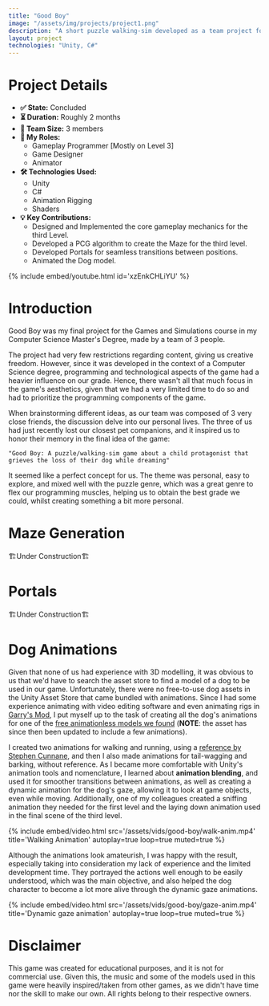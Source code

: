 ```yaml
---
title: "Good Boy"
image: "/assets/img/projects/project1.png"
description: "A short puzzle walking-sim developed as a team project for my University's Games and Simulations course"
layout: project
technologies: "Unity, C#"
---
```

# **Project Details**

- **✅ State:** Concluded  
- **⏳ Duration:** Roughly 2 months  
- **👥 Team Size:** 3 members  
- **💼 My Roles:**  
  -  Gameplay Programmer [Mostly on Level 3]
  -  Game Designer
  -  Animator
- **🛠️ Technologies Used:** 
    - Unity 
    - C#  
    - Animation Rigging
    - Shaders
- **💡 Key Contributions:**  
  -  Designed and Implemented the core gameplay mechanics for the third Level.    
  -  Developed a PCG algorithm to create the Maze for the third level.  
  -  Developed Portals for seamless transitions between positions.  
  -  Animated the Dog model.

{% include embed/youtube.html id='xzEnkCHLiYU' %}

# **Introduction**

Good Boy was my final project for the Games and Simulations course in my Computer Science Master's Degree, made by a team of 3 people.

The project had very few restrictions regarding content, giving us creative freedom. However, since it was developed in the context of a Computer Science degree, programming and technological aspects of the game had a heavier influence on our grade. Hence, there wasn't all that much focus in the game's aesthetics, given that we had a very limited time to do so and had to prioritize the programming components of the game.

When brainstorming different ideas, as our team was composed of 3 very close friends, the discussion delve into our personal lives. The three of us had just recently lost our closest pet companions, and it inspired us to honor their memory in the final idea of the game:

```"Good Boy: A puzzle/walking-sim game about a child protagonist that grieves the loss of their dog while dreaming"```

It seemed like a perfect concept for us. The theme was personal, easy to explore, and mixed well with the puzzle genre, which was a great genre to flex our programming muscles, helping us to obtain the best grade we could, whilst creating something a bit more personal.

# **Maze Generation**

🏗️Under Construction🏗️

# **Portals**

🏗️Under Construction🏗️

# **Dog Animations**

Given that none of us had experience with 3D modelling, it was obvious to us that we'd have to search the asset store to find a model of a dog to be used in our game. Unfortunately, there were no free-to-use dog assets in the Unity Asset Store that came bundled with animations. Since I had some experience animating with video editing software and even animating rigs in [Garry's Mod](https://steamcommunity.com/sharedfiles/filedetails/?id=104575630), I put myself up to the task of creating all the dog's animations for one of the [free animationless models we found](https://assetstore.unity.com/packages/3d/characters/animals/animals-free-animated-low-poly-3d-models-260727) (**NOTE**: the asset has since then been updated to include a few animations).

I created two animations for walking and running, using a [reference by Stephen Cunnane](https://youtu.be/grGYAnFae7c), and then I also made animations for tail-wagging and barking, without reference. As I became more comfortable with Unity's animation tools and nomenclature, I learned about **animation blending**, and used it for smoother transitions between animations, as well as creating a dynamic animation for the dog's gaze, allowing it to look at game objects, even while moving. Additionally, one of my colleagues created a sniffing animation they needed for the first level and the laying down animation used in the final scene of the third level.

{%
  include embed/video.html
  src='/assets/vids/good-boy/walk-anim.mp4'
  title='Walking Animation'
  autoplay=true
  loop=true
  muted=true
%}

Although the animations look amateurish, I was happy with the result, especially taking into consideration my lack of experience and the limited development time. They portrayed the actions well enough to be easily understood, which was the main objective, and also helped the dog character to become a lot more alive through the dynamic gaze animations.

{%
  include embed/video.html
  src='/assets/vids/good-boy/gaze-anim.mp4'
  title='Dynamic gaze animation'
  autoplay=true
  loop=true
  muted=true
%}

# **Disclaimer**
This game was created for educational purposes, and it is not for commercial use. Given this, the music and some of the models used in this game were heavily inspired/taken from other games, as we didn't have time nor the skill to make our own. All rights belong to their respective owners.